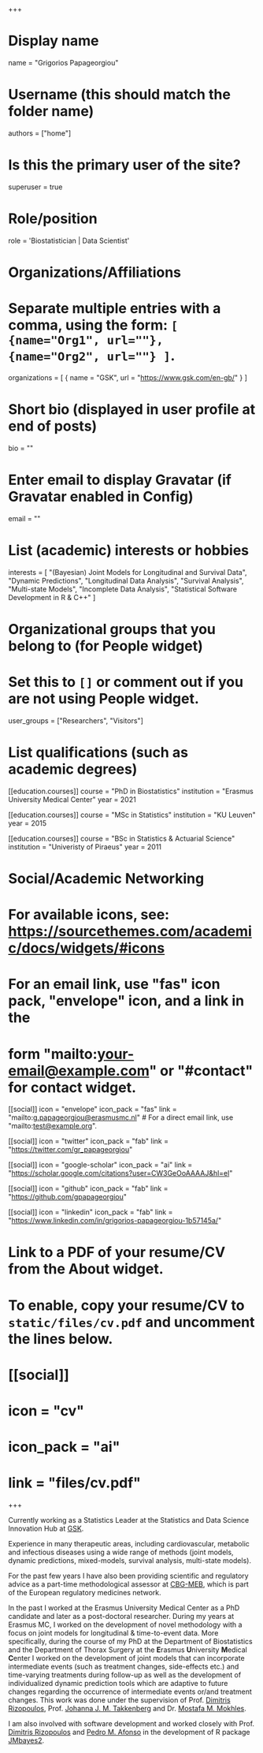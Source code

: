 +++
# Display name
name = "Grigorios Papageorgiou"

# Username (this should match the folder name)
authors = ["home"]

# Is this the primary user of the site?
superuser = true

# Role/position
role = 'Biostatistician | Data Scientist'

# Organizations/Affiliations
#   Separate multiple entries with a comma, using the form: `[ {name="Org1", url=""}, {name="Org2", url=""} ]`.
organizations = [ { name = "GSK", url = "https://www.gsk.com/en-gb/" } ]

# Short bio (displayed in user profile at end of posts)
bio = ""

# Enter email to display Gravatar (if Gravatar enabled in Config)
email = ""

# List (academic) interests or hobbies
interests = [
  "(Bayesian) Joint Models for Longitudinal and Survival Data",
  "Dynamic Predictions",
  "Longitudinal Data Analysis", 
  "Survival Analysis", 
  "Multi-state Models",
  "Incomplete Data Analysis", 
  "Statistical Software Development in R & C++"
]

# Organizational groups that you belong to (for People widget)
#   Set this to `[]` or comment out if you are not using People widget.
user_groups = ["Researchers", "Visitors"]

# List qualifications (such as academic degrees)
[[education.courses]]
  course = "PhD in Biostatistics"
  institution = "Erasmus University Medical Center"
  year = 2021

[[education.courses]]
  course = "MSc in Statistics"
  institution = "KU Leuven"
  year = 2015

[[education.courses]]
  course = "BSc in Statistics & Actuarial Science"
  institution = "Univeristy of Piraeus"
  year = 2011

# Social/Academic Networking
# For available icons, see: https://sourcethemes.com/academic/docs/widgets/#icons
#   For an email link, use "fas" icon pack, "envelope" icon, and a link in the
#   form "mailto:your-email@example.com" or "#contact" for contact widget.

[[social]]
  icon = "envelope"
  icon_pack = "fas"
  link = "mailto:g.papageorgiou@erasmusmc.nl"  # For a direct email link, use "mailto:test@example.org".

[[social]]
  icon = "twitter"
  icon_pack = "fab"
  link = "https://twitter.com/gr_papageorgiou"

[[social]]
  icon = "google-scholar"
  icon_pack = "ai"
  link = "https://scholar.google.com/citations?user=CW3GeOoAAAAJ&hl=el"

[[social]]
  icon = "github"
  icon_pack = "fab"
  link = "https://github.com/gpapageorgiou"
  
[[social]]
  icon = "linkedin"
  icon_pack = "fab"
  link = "https://www.linkedin.com/in/grigorios-papageorgiou-1b57145a/"

# Link to a PDF of your resume/CV from the About widget.
# To enable, copy your resume/CV to `static/files/cv.pdf` and uncomment the lines below.
# [[social]]
#   icon = "cv"
#   icon_pack = "ai"
#   link = "files/cv.pdf"

+++

Currently working as a Statistics Leader at the Statistics and Data Science Innovation Hub at [GSK](https://www.gsk.com/en-gb/). 

Experience in many therapeutic areas, including cardiovascular, metabolic and infectious diseases using a wide range of methods (joint models, dynamic predictions, mixed-models, survival analysis, multi-state models). 

For the past few years I have also been providing scientific and regulatory advice as a part-time methodological assessor at [CBG-MEB](https://english.cbg-meb.nl/), which is part of the European regulatory medicines network. 

In the past I worked at the Erasmus University Medical Center as a PhD candidate and later as a post-doctoral researcher. During my years at Erasmus MC, I worked on the development of novel methodology with a focus on joint models for longitudinal & time-to-event data. More specifically, during the course of my PhD at the Department of Biostatistics and the Department of Thorax Surgery at the <span style = 'font-weight: bold'>E</span>rasmus <span style = 'font-weight: bold'>U</span>niversity <span style = 'font-weight: bold'>M</span>edical <span style = 'font-weight: bold'>C</span>enter I worked on the development of joint models that can incorporate intermediate events (such as treatment changes, side-effects etc.) and time-varying treatments during follow-up as well as the development of individualized dynamic prediction tools which are adaptive to future changes regarding the occurrence of intermediate events or/and treatment changes. This work was done under the supervision of Prof. [Dimitris Rizopoulos](https://www.drizopoulos.com), Prof. [Johanna J. M. Takkenberg](https://www.researchgate.net/profile/Johanna_Takkenberg) and Dr. [Mostafa M. Mokhles](https://www.researchgate.net/profile/Mostafa_Mokhles). 

I am also involved with software development and worked closely with Prof. [Dimitris Rizopoulos](https://www.drizopoulos.com) and [Pedro M. Afonso](https://www.pafonso.com/) in the development of R package [JMbayes2](https://drizopoulos.github.io/JMbayes2/).

      



